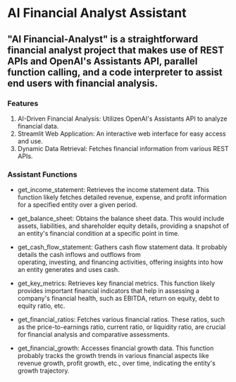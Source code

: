 # AI Financial Analyst Assistant

## "AI Financial-Analyst" is a straightforward financial analyst project that makes use of REST APIs and OpenAI's Assistants API, parallel function calling, and a code interpreter to assist end users with financial analysis.
 
### Features
 1. AI-Driven Financial Analysis: Utilizes OpenAI's Assistants API to analyze financial data.
 2. Streamlit Web Application: An interactive web interface for easy access and use.
 3. Dynamic Data Retrieval: Fetches financial information from various REST APIs.

### Assistant Functions
 - get_income_statement: Retrieves the income statement data. This function likely fetches detailed revenue, expense, and 
   profit information for a specified entity over a given period.

 - get_balance_sheet: Obtains the balance sheet data. This would include assets, liabilities, and shareholder equity 
   details, providing a snapshot of an entity's financial condition at a specific point in time.

 - get_cash_flow_statement: Gathers cash flow statement data. It probably details the cash inflows and outflows from      
   operating, investing, and financing activities, offering insights into how an entity generates and uses cash.

 - get_key_metrics: Retrieves key financial metrics. This function likely provides important financial indicators that 
   help in assessing a company's financial health, such as EBITDA, return on equity, debt to equity ratio, etc.

 - get_financial_ratios: Fetches various financial ratios. These ratios, such as the price-to-earnings ratio, current 
   ratio, or liquidity ratio, are crucial for financial analysis and comparative assessments.

 - get_financial_growth: Accesses financial growth data. This function probably tracks the growth trends in various 
   financial aspects like revenue growth, profit growth, etc., over time, indicating the entity's growth trajectory.
